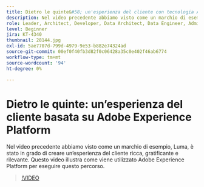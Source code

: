 ```yaml
---
title: Dietro le quinte&#58; un'esperienza del cliente con tecnologia Adobe Experience Platform
description: Nel video precedente abbiamo visto come un marchio di esempio, Luma, è stato in grado di creare un’esperienza del cliente ricca, gratificante e rilevante. Questo video illustra come viene utilizzato Adobe Experience Platform per eseguire questo percorso.
role: Leader, Architect, Developer, Data Architect, Data Engineer, Admin, User
level: Beginner
jira: KT-4340
thumbnail: 28144.jpg
exl-id: 5ae7707d-799d-4979-9e53-b882e74324ad
source-git-commit: 00ef0f40fb3d82f0c06428a35c0e402f46ab6774
workflow-type: tm+mt
source-wordcount: '94'
ht-degree: 0%

---
```


# Dietro le quinte: un’esperienza del cliente basata su Adobe Experience Platform

Nel video precedente abbiamo visto come un marchio di esempio, Luma, è stato in grado di creare un’esperienza del cliente ricca, gratificante e rilevante. Questo video illustra come viene utilizzato Adobe Experience Platform per eseguire questo percorso.

>[!VIDEO](https://video.tv.adobe.com/v/28144?learn=on)

